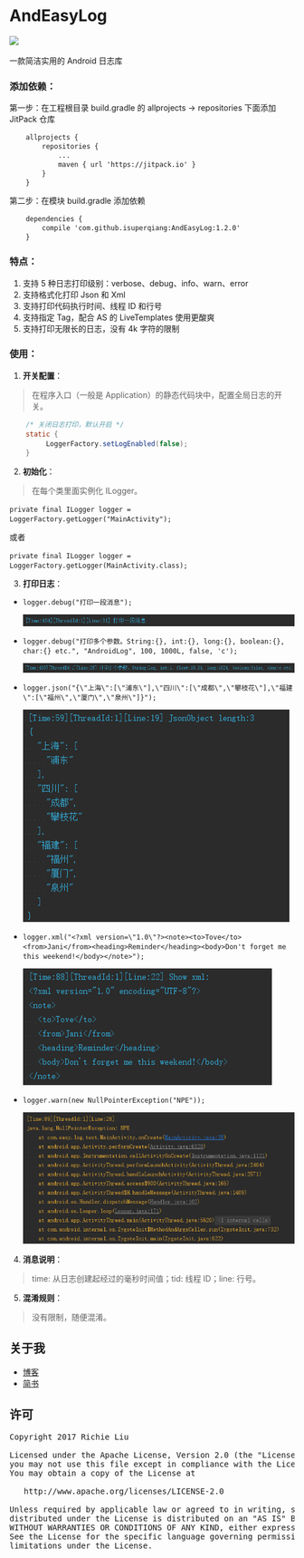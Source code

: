 # AndEasyLog
[![](https://jitpack.io/v/isuperqiang/AndEasyLog.svg)](https://jitpack.io/#isuperqiang/AndEasyLog)

一款简洁实用的 Android 日志库

### 添加依赖：
第一步：在工程根目录 build.gradle 的 allprojects → repositories 下面添加 JitPack 仓库

```
    allprojects {
        repositories {
            ...
            maven { url 'https://jitpack.io' }
        }
    }
```

第二步：在模块 build.gradle 添加依赖

```
    dependencies {
        compile 'com.github.isuperqiang:AndEasyLog:1.2.0'
    }
```

### 特点：
1. 支持 5 种日志打印级别：verbose、debug、info、warn、error
2. 支持格式化打印 Json 和 Xml
3. 支持打印代码执行时间、线程 ID 和行号
4. 支持指定 Tag，配合 AS 的 LiveTemplates 使用更酸爽
5. 支持打印无限长的日志，没有 4k 字符的限制

### 使用：
1. **开关配置**：

> 在程序入口（一般是 Application）的静态代码块中，配置全局日志的开关。

```java
    /* 关闭日志打印，默认开启 */
    static {
         LoggerFactory.setLogEnabled(false);
    }
```

2. **初始化**：

> 在每个类里面实例化 ILogger。

`private final ILogger logger = LoggerFactory.getLogger("MainActivity");`

或者

`private final ILogger logger = LoggerFactory.getLogger(MainActivity.class);`

3. **打印日志**：

* `logger.debug("打印一段消息");`

  <img src='images/log-debug.png'/>

* `logger.debug("打印多个参数。String:{}, int:{}, long:{}, boolean:{}, char:{} etc.", "AndroidLog", 100, 1000L, false, 'c');`

  <img src='images/log-params.png'/>

* `logger.json("{\"上海\":[\"浦东\"],\"四川\":[\"成都\",\"攀枝花\"],\"福建\":[\"福州\",\"厦门\",\"泉州\"]}");`

  <img src='images/log-json.png'/>

* `logger.xml("<?xml version=\"1.0\"?><note><to>Tove</to><from>Jani</from><heading>Reminder</heading><body>Don't forget me this weekend!</body></note>");`

  <img src='images/log-xml.png'/>

* `logger.warn(new NullPointerException("NPE"));`

  <img src='images/log-warn.png'/>

4. **消息说明**：

>  time: 从日志创建起经过的毫秒时间值；tid: 线程 ID；line: 行号。

5. **混淆规则**：

>  没有限制，随便混淆。

## 关于我
* [博客](https://isuperqiang.github.io)
* [简书](http://www.jianshu.com/u/d5f18207fa2e)

## 许可
<pre>
Copyright 2017 Richie Liu

Licensed under the Apache License, Version 2.0 (the "License");
you may not use this file except in compliance with the License.
You may obtain a copy of the License at

   http://www.apache.org/licenses/LICENSE-2.0

Unless required by applicable law or agreed to in writing, software
distributed under the License is distributed on an "AS IS" BASIS,
WITHOUT WARRANTIES OR CONDITIONS OF ANY KIND, either express or implied.
See the License for the specific language governing permissions and
limitations under the License.
</pre>
